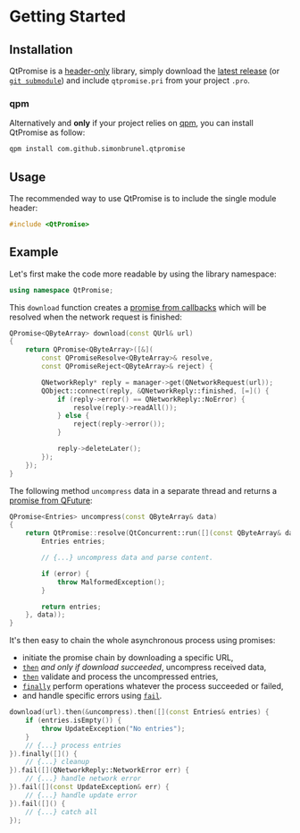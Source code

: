 # Getting Started

## Installation

QtPromise is a [header-only](https://en.wikipedia.org/wiki/Header-only) library, simply download the [latest release](https://github.com/simonbrunel/qtpromise/releases/latest) (or [`git submodule`](https://git-scm.com/docs/git-submodule)) and include `qtpromise.pri` from your project `.pro`.

### qpm

Alternatively and **only** if your project relies on [qpm](https://www.qpm.io/), you can install QtPromise as follow:

```bash
qpm install com.github.simonbrunel.qtpromise
```

## Usage

The recommended way to use QtPromise is to include the single module header:

```cpp
#include <QtPromise>
```

## Example

Let's first make the code more readable by using the library namespace:

```cpp
using namespace QtPromise;
```

This `download` function creates a [promise from callbacks](qpromise/constructor.md) which will be resolved when the network request is finished:

```cpp
QPromise<QByteArray> download(const QUrl& url)
{
    return QPromise<QByteArray>([&](
        const QPromiseResolve<QByteArray>& resolve,
        const QPromiseReject<QByteArray>& reject) {

        QNetworkReply* reply = manager->get(QNetworkRequest(url));
        QObject::connect(reply, &QNetworkReply::finished, [=]() {
            if (reply->error() == QNetworkReply::NoError) {
                resolve(reply->readAll());
            } else {
                reject(reply->error());
            }

            reply->deleteLater();
        });
    });
}
```

The following method `uncompress` data in a separate thread and returns a [promise from QFuture](qtconcurrent.md):

```cpp
QPromise<Entries> uncompress(const QByteArray& data)
{
    return QtPromise::resolve(QtConcurrent::run([](const QByteArray& data) {
        Entries entries;

        // {...} uncompress data and parse content.

        if (error) {
            throw MalformedException();
        }

        return entries;
    }, data));
}
```

It's then easy to chain the whole asynchronous process using promises:
- initiate the promise chain by downloading a specific URL,
- [`then`](qpromise/then.md) *and only if download succeeded*, uncompress received data,
- [`then`](qpromise/then.md) validate and process the uncompressed entries,
- [`finally`](qpromise/finally.md) perform operations whatever the process succeeded or failed,
- and handle specific errors using [`fail`](qpromise/fail.md).

```cpp
download(url).then(&uncompress).then([](const Entries& entries) {
    if (entries.isEmpty()) {
        throw UpdateException("No entries");
    }
    // {...} process entries
}).finally([]() {
    // {...} cleanup
}).fail([](QNetworkReply::NetworkError err) {
    // {...} handle network error
}).fail([](const UpdateException& err) {
    // {...} handle update error
}).fail([]() {
    // {...} catch all
});
```
